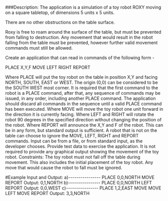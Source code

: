 ###Description:
The application is a simulation of a toy robot ROXY moving on a square tabletop, of dimensions 5 units x 5 units.

There are no other obstructions on the table surface.

Roxy is free to roam around the surface of the table, but must be prevented from falling to
destruction. Any movement that would result in the robot falling from the table must be prevented,
however further valid movement commands must still be allowed.

Create an application that can read in commands of the following form -

 PLACE X,Y,F
 MOVE
 LEFT
 RIGHT
 REPORT

Where PLACE will put the toy robot on the table in position X,Y and facing NORTH, SOUTH, EAST or
WEST. The origin (0,0) can be considered to be the SOUTH WEST most corner.
It is required that the first command to the robot is a PLACE command, after that, any sequence of
commands may be issued, in any order, including another PLACE command. The application should
discard all commands in the sequence until a valid PLACE command has been executed.
Where MOVE will move the toy robot one unit forward in the direction it is currently facing.
Where LEFT and RIGHT will rotate the robot 90 degrees in the specified direction without changing
the position of the robot.
Where REPORT will announce the X,Y and F of the robot. This can be in any form, but standard
output is sufficient.
A robot that is not on the table can choose to ignore the MOVE, LEFT, RIGHT and REPORT
commands.
Input can be from a file, or from standard input, as the developer chooses.
Provide test data to exercise the application.
It is not required to provide any graphical output showing the movement of the toy robot.
Constraints:
The toy robot must not fall off the table during movement. This also includes the initial placement
of the toy robot. Any move that would cause the robot to fall must be ignored.

#Example Input and Output:
a)----------------
PLACE 0,0,NORTH
MOVE
REPORT
Output: 0,1,NORTH
b)----------------
PLACE 0,0,NORTH
LEFT
REPORT
Output: 0,0,WEST
c)----------------
PLACE 1,2,EAST
MOVE
MOVE
LEFT
MOVE
REPORT
Output: 3,3,NORTH
